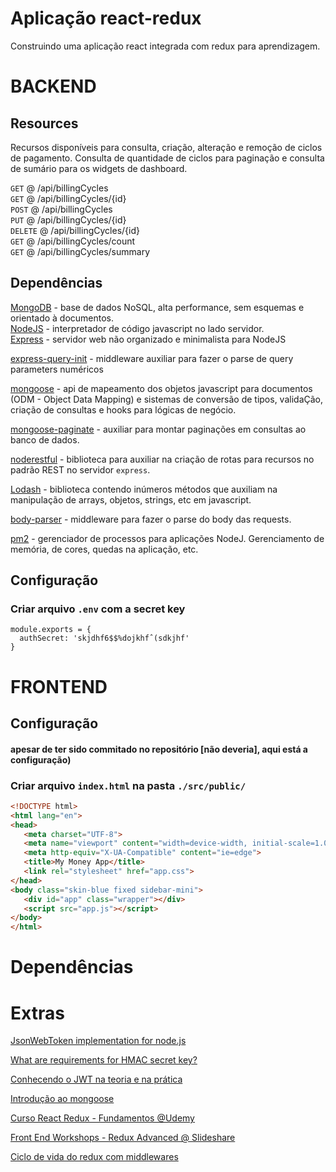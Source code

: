 # Aplicação react-redux

Construindo uma aplicação react integrada com redux para aprendizagem.

# BACKEND

## Resources

Recursos disponíveis para consulta, criação, alteração e remoção de ciclos de pagamento. Consulta de quantidade de ciclos para paginação e consulta de sumário para os widgets de dashboard.

`GET`      @ /api/billingCycles <br />
`GET`      @ /api/billingCycles/{id} <br />
`POST`     @ /api/billingCycles <br />
`PUT`      @ /api/billingCycles/{id} <br />
`DELETE`   @ /api/billingCycles/{id} <br />
`GET`      @ /api/billingCycles/count <br />
`GET`      @ /api/billingCycles/summary <br />

## Dependências

[MongoDB](https://docs.mongodb.com/) - base de dados NoSQL, alta performance, sem esquemas e orientado à documentos. <br />
[NodeJS](https://nodejs.org/en/docs/) - interpretador de código javascript no lado servidor.<br />
[Express](http://expressjs.com/en/4x/api.html) - servidor web não organizado e minimalista para NodeJS

[express-query-init](https://www.npmjs.com/package/express-query-int) - middleware auxiliar para fazer o parse de query parameters numéricos

[mongoose](http://mongoosejs.com/docs/guide.html) - api de mapeamento dos objetos javascript para documentos (ODM - Object Data Mapping) e sistemas de conversão de tipos, validaÇão, criação de consultas e hooks para lógicas de negócio.

[mongoose-paginate](https://github.com/edwardhotchkiss/mongoose-paginate) - auxiliar para montar paginações em consultas ao banco de dados.

[noderestful](https://github.com/baugarten/node-restful) - biblioteca para auxiliar na criação de rotas para recursos no padrão REST no servidor `express`.

[Lodash](https://lodash.com/docs/) - biblioteca contendo inúmeros métodos que auxiliam na manipulação de arrays, objetos, strings, etc em javascript.

[body-parser](https://github.com/expressjs/body-parser) - middleware para fazer o parse do body das requests.

[pm2](http://pm2.keymetrics.io/) - gerenciador de processos para aplicações NodeJ. Gerenciamento de memória, de cores, quedas na aplicação, etc.


## Configuração
### Criar arquivo `.env` com a secret key

```
module.exports = {
  authSecret: 'skjdhf6$$%dojkhfˆ(sdkjhf'
}
```

# FRONTEND

## Configuração 
#### apesar de ter sido commitado no repositório [não deveria], aqui está a configuração)
### Criar arquivo `index.html` na pasta `./src/public/`

```html
<!DOCTYPE html>
<html lang="en">
<head>
   <meta charset="UTF-8">
   <meta name="viewport" content="width=device-width, initial-scale=1.0">
   <meta http-equiv="X-UA-Compatible" content="ie=edge">
   <title>My Money App</title>
   <link rel="stylesheet" href="app.css">
</head>
<body class="skin-blue fixed sidebar-mini">
   <div id="app" class="wrapper"></div>
   <script src="app.js"></script>
</body>
</html>
```

# Dependências





# Extras

[JsonWebToken implementation for node.js](https://github.com/auth0/node-jsonwebtoken)

[What are requirements for HMAC secret key?](https://security.stackexchange.com/questions/95972/what-are-requirements-for-hmac-secret-key)

[Conhecendo o JWT na teoria e na prática](https://imasters.com.br/desenvolvimento/json-web-token-conhecendo-o-jwt-na-teoria-e-na-pratica/?trace=1519021197&source=single)

[Introdução ao mongoose](http://nodebr.com/nodejs-e-mongodb-introducao-ao-mongoose/)

[Curso React Redux - Fundamentos @Udemy](https://www.udemy.com/react-redux-pt)

[Front End Workshops - Redux Advanced @ Slideshare](https://pt.slideshare.net/visualengin/workshop-22-reactredux-m)

[Ciclo de vida do redux com middlewares](https://image.slidesharecdn.com/reactjs-reduxadvanced-160718135927/95/workshop-22-reactjs-redux-advanced-15-638.jpg?cb=1468850596)